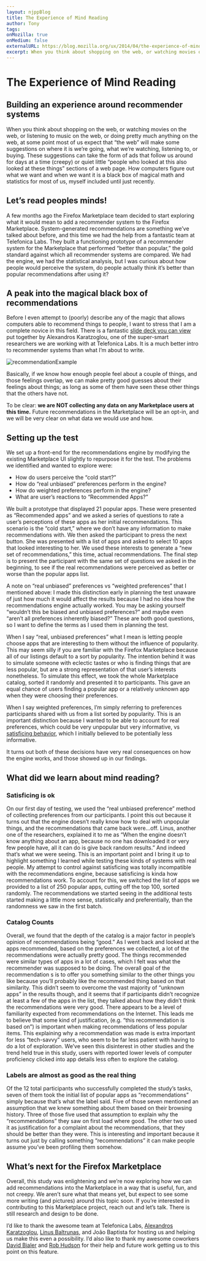 ```yaml
---
layout: njppBlog
title: The Experience of Mind Reading
author: Tony
tags: 
onMozilla: true
onMedium: false
externalURL: https://blog.mozilla.org/ux/2014/04/the-experience-of-mind-reading/	
excerpt: When you think about shopping on the web, or watching movies on the web, or listening to music on the web, or doing pretty much anything on the web, at some point most of us expect that “the web” will make some suggestions on where it is we’re going, what we’re watching, listening to, or buying.
---
```


# The Experience of Mind Reading


## Building an experience around recommender systems

When you think about shopping on the web, or watching movies on the web, or listening to music on the web, or doing pretty much anything on the web, at some point most of us expect that “the web” will make some suggestions on where it is we’re going, what we’re watching, listening to, or buying. These suggestions can take the form of ads that follow us around for days at a time (creepy) or quiet little “people who looked at this also looked at these things” sections of a web page. How computers figure out what we want and when we want it is a black box of magical math and statistics for most of us, myself included until just recently.

## Let’s read peoples minds!

A few months ago the Firefox Marketplace team decided to start exploring what it would mean to add a recommender system to the Firefox Marketplace. System-generated recommendations are something we’ve talked about before, and this time we had the help from a fantastic team at Telefonica Labs. They built a functioning prototype of a recommender system for the Marketplace that performed “better than popular,” the gold standard against which all recommender systems are compared. We had the engine, we had the statistical analysis, but I was curious about how people would perceive the system, do people actually think it’s better than popular recommendations after using it?

## A peak into the magical black box of recommendations

Before I even attempt to (poorly) describe any of the magic that allows computers able to recommend things to people, I want to stress that I am a complete novice in this field. There is a fantastic [slide deck you can view](http://www.slideshare.net/kerveros99/essir-2013-recsysfinal-25957057) put together by Alexandros Karatzoglou, one of the super-smart researchers we are working with at Telefonica Labs. It is a much better intro to recommender systems than what I’m about to write.

![recommendationExample](/blog/img/recommendationExample-1-252x194.png)

Basically, if we know how enough people feel about a couple of things, and those feelings overlap, we can make pretty good guesses about their feelings about things; as long as some of them have seen these other things that the others have not.

To be clear: __we are NOT collecting any data on any Marketplace users at this time.__ Future recommendations in the Marketplace will be an opt-in, and we will be very clear on what data we would use and how.

## Setting up the test

We set up a front-end for the recommendations engine by modifying the existing Marketplace UI slightly to repurpose it for the test. The problems we identified and wanted to explore were:

* How do users perceive the “cold start?”
* How do “real unbiased” preferences perform in the engine?
* How do weighted preferences perform in the engine?
* What are user’s reactions to “Recommended Apps?”

We built a prototype that displayed 21 popular apps. These were presented as “Recommended apps” and we asked a series of questions to rate a user’s perceptions of these apps as her initial recommendations. This scenario is the “cold start,” where we don’t have any information to make recommendations with. We then asked the participant to press the next button. She was presented with a list of apps and asked to select 10 apps that looked interesting to her. We used these interests to generate a “new set of recommendations,” this time, actual recommendations. The final step is to present the participant with the same set of questions we asked in the beginning, to see if the real recommendations were perceived as better or worse than the popular apps list.

A note on “real unbiased” preferences vs “weighted preferences” that I mentioned above: I made this distinction early in planning the test unaware of just how much it would affect the results because I had no idea how the recommendations engine actually worked. You may be asking yourself “wouldn’t this be biased and unbiased preferences?” and maybe even “aren’t all preferences inherently biased?” These are both good questions, so I want to define the terms as I used them in planning the test.

When I say “real, unbiased preferences” what I mean is letting people choose apps that are interesting to them without the influence of popularity. This may seem silly if you are familiar with the Firefox Marketplace because all of our listings default to a sort by popularity. The intention behind it was to simulate someone with eclectic tastes or who is finding things that are less popular, but are a strong representation of that user’s interests nonetheless. To simulate this effect, we took the whole Marketplace catalog, sorted it randomly and presented it to participants. This gave an equal chance of users finding a popular app or a relatively unknown app when they were choosing their preferences.

When I say weighted preferences, I’m simply referring to preferences participants shared with us from a list sorted by popularity. This is an important distinction because I wanted to be able to account for real preferences, which could be very unpopular but very informative, vs [satisficing behavior](http://en.wikipedia.org/wiki/Satisficing), which I initially believed to be potentially less informative.

It turns out both of these decisions have very real consequences on how the engine works, and those showed up in our findings.

## What did we learn about mind reading?

### Satisficing is ok

On our first day of testing, we used the “real unbiased preference” method of collecting preferences from our participants. I point this out because it turns out that the engine doesn’t really know how to deal with unpopular things, and the recommendations that came back were…off. Linus, another one of the researchers, explained it to me as “When the engine doesn’t know anything about an app, because no one has downloaded it or very few people have, all it can do is give back random results.” And indeed that’s what we were seeing. This is an important point and I bring it up to highlight something I learned while testing these kinds of systems with real people. My attempt to control against satisficing was totally incompatible with the recommendations engine, because satisficing is kinda how recommendations work. To account for this, we switched the list of apps we provided to a list of 250 popular apps, cutting off the top 100, sorted randomly. The recommendations we started seeing in the additional tests started making a little more sense, statistically and preferentially, than the randomness we saw in the first batch.

### Catalog Counts

Overall, we found that the depth of the catalog is a major factor in people’s opinion of recommendations being “good.” As I went back and looked at the apps recommended, based on the preferences we collected, a lot of the recommendations were actually pretty good. The things recommended were similar types of apps in a lot of cases, which I felt was what the recommender was supposed to be doing. The overall goal of the recommendation s is to offer you something similar to the other things you like because you’ll probably like the recommended thing based on that similarity. This didn’t seem to overcome the vast majority of “unknown apps” in the results though, and it seems that if participants didn’t recognize at least a few of the apps in the list, they talked about how they didn’t think the recommendations were very good. There appears to be a level of familiarity expected from recommendations on the Internet. This leads me to believe that some kind of justification, (e.g. “this recommendation is based on”) is important when making recommendations of less popular items. This explaining why a recommendation was made is extra important for less “tech-savvy” users, who seem to be far less patient with having to do a lot of exploration. We’ve seen this disinterest in other studies and the trend held true in this study, users with reported lower levels of computer proficiency clicked into app details less often to explore the catalog.

### Labels are almost as good as the real thing

Of the 12 total participants who successfully completed the study’s tasks, seven of them took the initial list of popular apps as “recommendations” simply because that’s what the label said. Five of those seven mentioned an assumption that we knew something about them based on their browsing history. Three of those five used that assumption to explain why the “recommendations” they saw on first load where good. The other two used it as justification for a complaint about the recommendations, that they should be better than they were. This is interesting and important because it turns out just by calling something “recommendations” it can make people assume you’ve been profiling them somehow.

## What’s next for the Firefox Marketplace

Overall, this study was enlightening and we’re now exploring how we can add recommendations into the Marketplace in a way that is useful, fun, and not creepy. We aren’t sure what that means yet, but expect to see some more writing (and pictures) around this topic soon. If you’re interested in contributing to this Marketplace project, reach out and let’s talk. There is still research and design to be done.

I’d like to thank the awesome team at Telefonica Labs, [Alexandros Karatzoglou](http://www.twitter.com/alexk_z), [Linus Baltrunas](http://www.twitter.com/linastw), and João Baptista for hosting us and helping us make this even a possibility. I’d also like to thank my awesome coworkers [David Bialer](https://mozillians.org/en-US/u/dbialer/) and [Rob Hudson](https://mozillians.org/en-US/u/robhudson/) for their help and future work getting us to this point on this feature.
